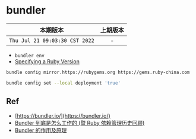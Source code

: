# bundler

|本期版本| 上期版本
|:---:|:---:
`Thu Jul 21 09:03:30 CST 2022` | -

* `bundler env`
* [Specifying a Ruby Version](https://bundler.io/gemfile_ruby.html#specifying-a-ruby-version)

```bash
bundle config mirror.https://rubygems.org https://gems.ruby-china.com
```

```bash
bundle config set --local deployment 'true'
```


## Ref

* [https://bundler.io/](https://bundler.io/)
* [Bundler 到底是怎么工作的 (暨 Ruby 依赖管理历史回顾)](https://ruby-china.org/topics/28453)
* [Bundler 的作用及原理](https://ruby-china.org/topics/25530)